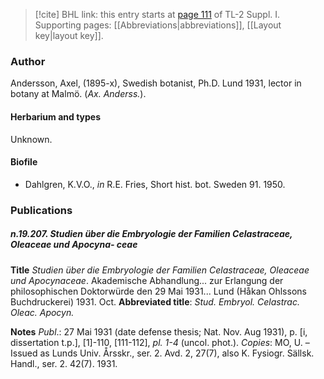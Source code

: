 > [!cite] BHL link: this entry starts at [page 111](https://www.biodiversitylibrary.org/item/103858#page/123/mode/1up) of TL-2 Suppl. I.
> Supporting pages: [[Abbreviations|abbreviations]], [[Layout key|layout key]].

### Author

Andersson, Axel, (1895-x), Swedish botanist, Ph.D. Lund 1931, lector in botany at Malmö. (*Ax. Anderss.*).

#### Herbarium and types

Unknown.

#### Biofile

- Dahlgren, K.V.O., *in* R.E. Fries, Short hist. bot. Sweden 91. 1950.

### Publications

##### n.19.207. Studien über die Embryologie der Familien Celastraceae, Oleaceae und Apocyna- ceae

**Title**
*Studien über die Embryologie der Familien Celastraceae, Oleaceae und Apocynaceae*. Akademische Abhandlung... zur Erlangung der philosophischen Doktorwürde den 29 Mai 1931... Lund (Håkan Ohlssons Buchdruckerei) 1931. Oct.
**Abbreviated title**: *Stud. Embryol. Celastrac. Oleac. Apocyn.*

**Notes**
*Publ*.: 27 Mai 1931 (date defense thesis; Nat. Nov. Aug 1931), p. \[i, dissertation t.p.\], \[1\]-110, \[111-112\], *pl. 1-4* (uncol. phot.). *Copies*: MO, U. – Issued as Lunds Univ. Årsskr., ser. 2. Avd. 2, 27(7), also K. Fysiogr. Sällsk. Handl., ser. 2. 42(7). 1931.

